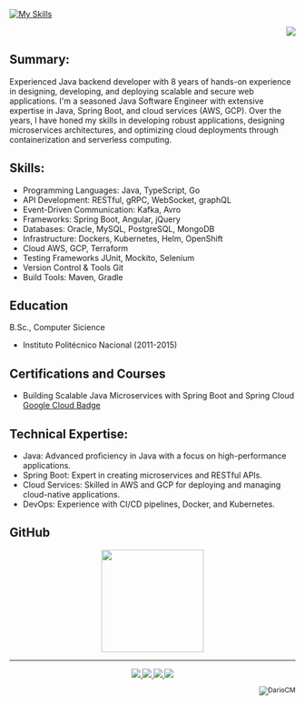 [![My Skills](https://skillicons.dev/icons?i=go,java,spring,kafka,docker,kubernetes,gradle,gcp,aws&theme=dark)](https://skillicons.dev)

<p align="right">
  <a href="Resume-Carlos-Dario-Castaneda-Mendoza.pdf">
    <img src="https://img.shields.io/badge/Click%20to%20Download%20Resume-000000">
  </a>
</p>

## Summary:
Experienced Java backend developer with 8 years of hands-on experience in designing, developing, and deploying scalable and secure web applications. I'm a seasoned Java Software Engineer with extensive expertise in Java, Spring Boot, and cloud services (AWS, GCP). Over the years, I have honed my skills in developing robust applications, designing microservices architectures, and optimizing cloud deployments through containerization and serverless computing.

## Skills:
- Programming Languages: Java, TypeScript, Go
- API Development: RESTful, gRPC, WebSocket, graphQL
- Event-Driven Communication: Kafka, Avro
- Frameworks: Spring Boot, Angular, jQuery
- Databases: Oracle, MySQL, PostgreSQL, MongoDB
- Infrastructure: Dockers, Kubernetes, Helm, OpenShift
- Cloud AWS, GCP, Terraform
- Testing Frameworks JUnit, Mockito, Selenium
- Version Control & Tools Git
- Build Tools: Maven, Gradle

## Education			        		
B.Sc., Computer Sicience
- Instituto Politécnico Nacional (2011-2015)

## Certifications and Courses 
- Building Scalable Java Microservices with Spring Boot and Spring Cloud
  [Google Cloud Badge](https://www.cloudskillsboost.google/public_profiles/9f9df24e-f0e3-44ca-ba00-58a21c93a8b2/badges/9832641)

## Technical Expertise:
- Java: Advanced proficiency in Java with a focus on high-performance applications.
- Spring Boot: Expert in creating microservices and RESTful APIs.
- Cloud Services: Skilled in AWS and GCP for deploying and managing cloud-native applications.
- DevOps: Experience with CI/CD pipelines, Docker, and Kubernetes.

## GitHub
<p align="center">  
  <a href="https://github.com/DarioCM">  
    <img height="180em" src="https://github-readme-stats-eight-theta.vercel.app/api/top-langs/?username=DarioCM&layout=compact&langs_count=8&theme=nord"/>
  </a>
</p>

<hr>
<div class="footer border-top border-gray-light mt-5 pt-3 text-right text-gray" id="badges" align="center">  
  <small>
    <a href="https://www.linkedin.com/in/carlos-dario-castaneda-mendoza/">
      <img src="https://img.shields.io/badge/Linkedin-0077B5?style=for-the-badge&logo=Linkedin&logoColor=ffffff">
    </a>
    <a href="mailto:dario20049@gmail.com">
      <img src="https://img.shields.io/badge/Gmail-D44638?style=for-the-badge&logo=gmail&logoColor=ffffff">
    </a>
    <a href="https://medium.com/@dario_85947">
      <img src="https://img.shields.io/badge/Medium-000000?style=for-the-badge&logo=Medium">
    </a>
    <a href="https://leetcode.com/u/DarioCM/">
      <img src="https://img.shields.io/badge/LeetCode-000000?style=for-the-badge&logo=LeetCode&logoColor=#d16c06">
    </a>    
    
  <!-- 
  <a href="https://wa.me/525585324557" title="Whatsapp">
    <img alt="whatsapp"  src="https://img.shields.io/badge/WhatsApp-25D366?style=for-the-badge&logo=whatsapp&logoColor=white" />
  </a>
  -->
  
  <p align="right"> <img src="https://komarev.com/ghpvc/?username=DarioCM&label=Profile%20views&color=0e75b6&style=flat" alt="DarioCM" /> </p>
   
</small>
</div>
